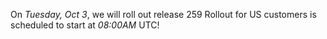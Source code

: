 On *Tuesday, Oct 3*, we will roll out release 259
Rollout for US customers is scheduled to start at *08:00AM* UTC!
